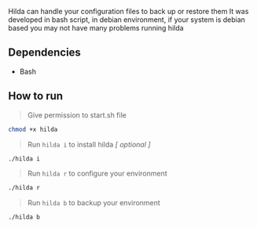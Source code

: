 Hilda can handle your configuration files to back up or restore them It was developed in bash script, in debian environment, if your system is debian based you may not have many problems running hilda

## Dependencies
- Bash

## How to run

> Give permission to start.sh file
```bash
chmod +x hilda
```
> Run `hilda i` to install hilda *[ optional ]*
```bash
./hilda i
```
> Run `hilda r` to configure your environment
```bash
./hilda r
```
> Run `hilda b` to backup your environment
```bash
./hilda b
```
